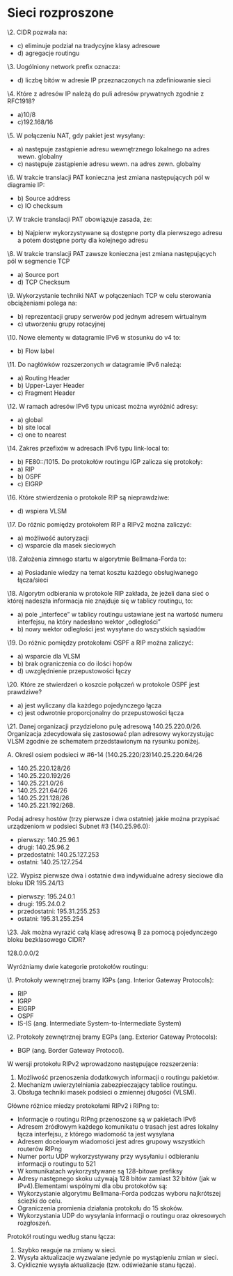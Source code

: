 # Sieci rozproszone

\2. CIDR pozwala na:

* c) eliminuje podział na tradycyjne klasy adresowe
* d) agregacje routingu

\3. Uogólniony network prefix oznacza:

* d) liczbę bitów w adresie IP przeznaczonych na zdefiniowanie sieci

\4. Które z adresów IP należą do puli adresów prywatnych zgodnie z RFC1918?

* a)10/8
* c)192.168/16

\5. W połączeniu NAT, gdy pakiet jest wysyłany:

* a) następuje zastąpienie adresu wewnętrznego lokalnego na adres wewn. globalny
* c) następuje zastąpienie adresu wewn. na adres zewn. globalny

\6. W trakcie translacji PAT konieczna jest zmiana następujących pól w diagramie IP:

* b) Source address
* c) IO checksum

\7. W trakcie translacji PAT obowiązuje zasada, że:

* b) Najpierw wykorzystywane są dostępne porty dla pierwszego adresu a potem dostępne porty dla kolejnego adresu

\8. W trakcie translacji PAT zawsze konieczna jest zmiana następujących pól w segmencie TCP

* a) Source port
* d) TCP Checksum

\9. Wykorzystanie techniki NAT w połączeniach TCP w celu sterowania obciążeniami polega na:

* b) reprezentacji grupy serwerów pod jednym adresem wirtualnym
* c) utworzeniu grupy rotacyjnej

\10. Nowe elementy w datagramie IPv6 w stosunku do v4 to:

* b) Flow label

\11. Do nagłówków rozszerzonych w datagramie IPv6 należą:

* a) Routing Header
* b) Upper-Layer Header
* c) Fragment Header

\12. W ramach adresów IPv6 typu unicast można wyróżnić adresy:

* a) global
* b) site local
* c) one to nearest

\14. Zakres przefixów w adresach IPv6 typu link-local to:

* b) FE80::/1015. Do protokołów routingu IGP zalicza się protokoły:
* a) RIP
* b) OSPF
* c) EIGRP

\16. Które stwierdzenia o protokole RIP są nieprawdziwe:

* d) wspiera VLSM

\17. Do różnic pomiędzy protokołem RIP a RIPv2 można zaliczyć:

* a) możliwość autoryzacji
* c) wsparcie dla masek sieciowych

\18. Założenia zimnego startu w algorytmie Bellmana-Forda to:

* a) Posiadanie wiedzy na temat kosztu każdego obsługiwanego łącza/sieci

\18. Algorytm odbierania w protokole RIP zakłada, że jeżeli dana sieć o której nadeszła informacja nie znajduje się w tablicy routingu, to:

* a) pole „interfece” w tablicy routingu ustawiane jest na wartość numeru interfejsu, na który nadesłano wektor „odległości”
* b) nowy wektor odległości jest wysyłane do wszystkich sąsiadów

\19. Do różnic pomiędzy protokołami OSPF a RIP można zaliczyć:

* a) wsparcie dla VLSM
* b) brak ograniczenia co do ilości hopów
* d) uwzględnienie przepustowości łączy

\20. Które ze stwierdzeń o koszcie połączeń w protokole OSPF jest prawdziwe?

* a) jest wyliczany dla każdego pojedynczego łącza
* c) jest odwrotnie proporcjonalny do przepustowości łącza

\21. Danej organizacji przydzielono pulę adresową 140.25.220.0/26. Organizacja zdecydowała się zastosować plan adresowy wykorzystując VLSM zgodnie ze schematem przedstawionym na rysunku poniżej.

A. Określ osiem podsieci w #6-14 (140.25.220/23)140.25.220.64/26

* 140.25.220.128/26
* 140.25.220.192/26
* 140.25.221.0/26
* 140.25.221.64/26
* 140.25.221.128/26
* 140.25.221.192/26B. 

Podaj adresy hostów (trzy pierwsze i dwa ostatnie) jakie można przypisać urządzeniom w podsieci Subnet #3 (140.25.96.0):

* pierwszy: 140.25.96.1
* drugi: 140.25.96.2
* przedostatni: 140.25.127.253
* ostatni: 140.25.127.254

\22. Wypisz pierwsze dwa i ostatnie dwa indywidualne adresy sieciowe dla bloku IDR 195.24/13

* pierwszy: 195.24.0.1
* drugi: 195.24.0.2
* przedostatni: 195.31.255.253
* ostatni: 195.31.255.254

\23. Jak można wyrazić całą klasę adresową B za pomocą pojedynczego bloku bezklasowego CIDR?

128.0.0.0/2

Wyróżniamy dwie kategorie protokołów routingu:

\1. Protokoły wewnętrznej bramy IGPs (ang. Interior Gateway Protocols):

* RIP
* IGRP
* EIGRP
* OSPF
* IS-IS (ang. Intermediate System-to-Intermediate System)

\2. Protokoły zewnętrznej bramy EGPs (ang. Exterior Gateway Protocols):

* BGP (ang. Border Gateway Protocol).

W wersji protokołu RIPv2 wprowadzono następujące rozszerzenia:

1. Możliwość przenoszenia dodatkowych informacji o routingu pakietów.
2. Mechanizm uwierzytelniania zabezpieczający tablice routingu.
3. Obsługa techniki masek podsieci o zmiennej długości (VLSM).

Główne różnice miedzy protokołami RIPv2 i RIPng to:

* Informacje o routingu RIPng przenoszone są w pakietach IPv6
* Adresem źródłowym każdego komunikatu o trasach jest adres lokalny łącza interfejsu, z którego wiadomość ta jest wysyłana
* Adresem docelowym wiadomości jest adres grupowy wszystkich routerów RIPng
* Numer portu UDP wykorzystywany przy wysyłaniu i odbieraniu informacji o routingu to 521
* W komunikatach wykorzystywane są 128-bitowe prefiksy
* Adresy następnego skoku używają 128 bitów zamiast 32 bitów (jak w IPv4).Elementami wspólnymi dla obu protokołów są:
* Wykorzystanie algorytmu Bellmana-Forda podczas wyboru najkrótszej ścieżki do celu.
* Ograniczenia promienia działania protokołu do 15 skoków.
* Wykorzystania UDP do wysyłania informacji o routingu oraz okresowych rozgłoszeń.

Protokół routingu według stanu łącza:

1. Szybko reaguje na zmiany w sieci.
2. Wysyła aktualizacje wyzwalane jedynie po wystąpieniu zmian w sieci.
3. Cyklicznie wysyła aktualizacje (tzw. odświeżanie stanu łącza).
